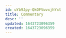 ```yaml
---
id: uYb9Jpy-QkOFVwvxjhYxt
title: Commentary
desc: ''
updated: 1643723096359
created: 1643723096359
---
```


